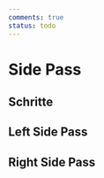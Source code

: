 ```yaml
---
comments: true
status: todo
---
```

# Side Pass

## Schritte

## Left Side Pass

## Right Side Pass
